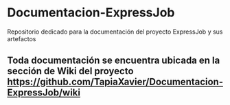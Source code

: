 # Documentacion-ExpressJob
Repositorio dedicado para la documentación del proyecto ExpressJob y sus artefactos 

## Toda documentación se encuentra ubicada en la sección de Wiki del proyecto  https://github.com/TapiaXavier/Documentacion-ExpressJob/wiki
